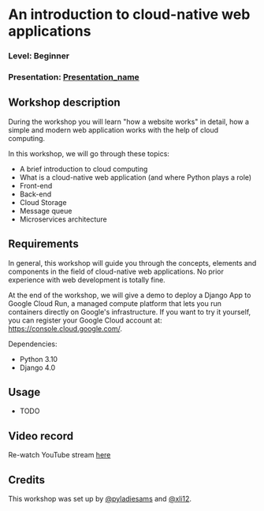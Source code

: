 
# An introduction to cloud-native web applications
### Level: Beginner 
### Presentation: [Presentation_name](workshop/Presentation_template.pptx)

## Workshop description
During the workshop you will learn "how a website works" in detail, how a simple and modern web application works with the help of cloud computing.

In this workshop, we will go through these topics:

* A brief introduction to cloud computing
* What is a cloud-native web application (and where Python plays a role)
* Front-end
* Back-end
* Cloud Storage
* Message queue
* Microservices architecture

## Requirements
In general, this workshop will guide you through the concepts, elements and components in the field of cloud-native web applications. No prior experience with web development is totally fine.

At the end of the workshop, we will give a demo to deploy a Django App to Google Cloud Run, a managed compute platform that lets you run containers directly on Google's infrastructure. If you want to try it yourself, you can register your Google Cloud account at: https://console.cloud.google.com/.

Dependencies:
* Python 3.10
* Django 4.0

## Usage
* TODO

## Video record
Re-watch YouTube stream [here](https://youtu.be/x1wzl0prjBc)

## Credits
This workshop was set up by [@pyladiesams](https://github.com/pyladiesams) and [@xli12](https://github.com/xli12).
